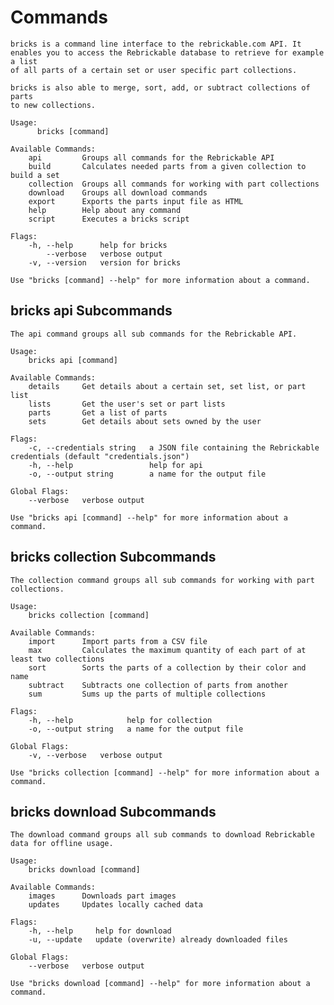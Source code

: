 # Commands

	bricks is a command line interface to the rebrickable.com API. It
	enables you to access the Rebrickable database to retrieve for example a list
	of all parts of a certain set or user specific part collections.

	bricks is also able to merge, sort, add, or subtract collections of parts    
	to new collections.

	Usage:
		  bricks [command]

	Available Commands:
		api         Groups all commands for the Rebrickable API
		build       Calculates needed parts from a given collection to build a set
		collection  Groups all commands for working with part collections
		download    Groups all download commands
		export      Exports the parts input file as HTML
		help        Help about any command
		script      Executes a bricks script

	Flags:
		-h, --help      help for bricks
			--verbose   verbose output
		-v, --version   version for bricks

	Use "bricks [command] --help" for more information about a command.

## bricks api Subcommands

	The api command groups all sub commands for the Rebrickable API.

	Usage:
		bricks api [command]

	Available Commands:
		details     Get details about a certain set, set list, or part list
		lists       Get the user's set or part lists
		parts       Get a list of parts
		sets        Get details about sets owned by the user

	Flags:
		-c, --credentials string   a JSON file containing the Rebrickable credentials (default "credentials.json")
		-h, --help                 help for api
		-o, --output string        a name for the output file

	Global Flags:
		--verbose   verbose output

	Use "bricks api [command] --help" for more information about a command.

## bricks collection Subcommands

	The collection command groups all sub commands for working with part collections.

	Usage:
		bricks collection [command]

	Available Commands:
		import      Import parts from a CSV file
		max         Calculates the maximum quantity of each part of at least two collections
		sort        Sorts the parts of a collection by their color and name
		subtract    Subtracts one collection of parts from another
		sum         Sums up the parts of multiple collections

	Flags:
		-h, --help            help for collection
  		-o, --output string   a name for the output file

	Global Flags:
  		-v, --verbose   verbose output

	Use "bricks collection [command] --help" for more information about a command.

## bricks download Subcommands

	The download command groups all sub commands to download Rebrickable data for offline usage.

	Usage:
		bricks download [command]

	Available Commands:
		images      Downloads part images
		updates     Updates locally cached data

	Flags:
		-h, --help     help for download
		-u, --update   update (overwrite) already downloaded files

	Global Flags:
		--verbose   verbose output

	Use "bricks download [command] --help" for more information about a command.
